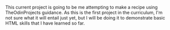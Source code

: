 This current project is going to be me attempting to make a recipe using TheOdinProjects guidance. As this is the first project in the curriculum, I'm not sure what it will entail just yet, but I will be doing it to demonstrate basic HTML skills that I have learned so far. 
